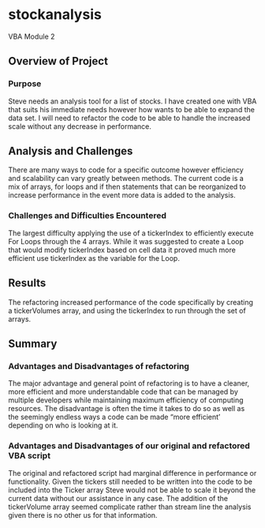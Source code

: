 # stockanalysis
VBA Module 2

## Overview of Project

### Purpose
Steve needs an analysis tool for a list of stocks.  I have created one with VBA that suits his immediate needs however how wants to be able to expand the data set.  I will need to refactor the code to be able to handle the increased scale without any decrease in performance.
## Analysis and Challenges
There are many ways to code for a specific outcome however efficiency and scalability can vary greatly between methods.  The current code is a mix of arrays, for loops and if then statements that can be reorganized to increase performance in the event more data is added to the analysis. 

### Challenges and Difficulties Encountered
The largest difficulty applying the use of a tickerIndex to efficiently execute For Loops through the 4 arrays.  While it was suggested to create a Loop that would modify tickerIndex based on cell data it proved much more efficient use tickerIndex as the variable for the Loop.

 

## Results
The refactoring increased performance of the code specifically by creating a tickerVolumes array, and using the tickerIndex to run through the set of arrays. 





## Summary
### Advantages and Disadvantages of refactoring 
The major advantage and general point of refactoring is to have a cleaner, more efficient and more understandable code that can be managed by multiple developers while maintaining maximum efficiency of computing resources. 
The disadvantage is often the time it takes to do so as well as the seemingly endless ways a code can be made “more efficient’ depending on who is looking at it.   
### Advantages and Disadvantages of our original and refactored VBA script
The original and refactored script had marginal difference in performance or functionality.  Given the tickers still needed to be written into the code to be included into the Ticker array Steve would not be able to scale it beyond the current data without our assistance in any case. The addition of the tickerVolume array seemed complicate rather than stream line the analysis given there is no other us for that information.   

